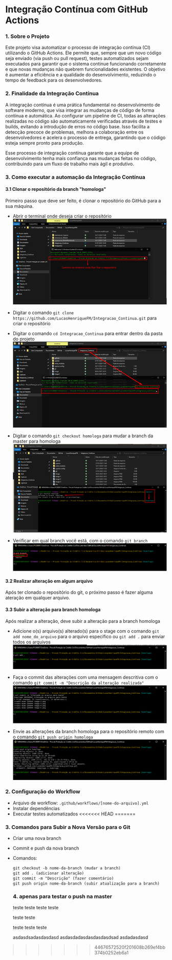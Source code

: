 # Integração Contínua com GitHub Actions


### 1. Sobre o Projeto
Este projeto visa automatizar o processo de integração contínua (CI) utilizando o GitHub Actions. Ele permite que, sempre que um novo código seja enviado (via push ou pull request), testes automatizados sejam executados para garantir que o sistema continue funcionando corretamente e que novas mudanças não quebrem funcionalidades existentes. O objetivo é aumentar a eficiência e a qualidade do desenvolvimento, reduzindo o tempo de feedback para os desenvolvedores.


### 2. Finalidade da Integração Contínua
A integração contínua é uma prática fundamental no desenvolvimento de software moderno, que visa integrar as mudanças de código de forma contínua e automática. Ao configurar um pipeline de CI, todas as alterações realizadas no código são automaticamente verificadas através de testes e builds, evitando a introdução de erros no código base. Isso facilita a detecção precoce de problemas, melhora a colaboração entre os desenvolvedores e acelera o processo de entrega, garantindo que o código esteja sempre pronto para produção.

Esse processo de integração contínua garante que a equipe de desenvolvimento tenha mais confiança nas mudanças feitas no código, contribuindo para um fluxo de trabalho mais ágil e produtivo.

### 3. Como executar a automação da Integração Contínua

#### 3.1 Clonar o repositório da branch "homologa"
Primeiro passo que deve ser feito, é clonar o repositório do GitHub para a sua máquina.

- Abrir o terminal onde deseja criar o repositório
![alt text](image_readme/image-2.png)

- Digitar o comando `git clone https://github.com/LucasHenriqueFM/Integracao_Continua.git` para criar o repositório

- Digitar o comando `cd Integracao_Continua` para entrar dentro da pasta do projeto
![alt text](image_readme/image-3.png)

- Digitar o comando `git checkout homologa` para mudar a branch da master para homologa
![alt text](image_readme/image-4.png)

- Verificar em qual branch você está, com o comando `git branch`
![alt text](image_readme/image-5.png)

#### 3.2 Realizar alteração em algum arquivo
Após ter clonado o repositório do git, o próximo passo é fazer alguma ateração em qualquer arquivo.

#### 3.3 Subir a alteração para branch homologa
Após realizar a alteração, deve subir a alteração para a branch homologa

- Adicione o(s) arquivo(s) alterado(s) para o stage com o comando `git add nome_do_arquivo` para o arquivo especifico ou `git add .` para enviar todos os arquivos
![alt text](image_readme/image-6.png)

- Faça o commit das alterações com uma mensagem descritiva com o comando `git commit -m "Descrição da alteração realizada"`
![alt text](image_readme/image-7.png)

- Envie as alterações da branch homologa para o repositório remoto com o comando `git push origin homologa`
![alt text](image_readme/image-8.png)



### 2. Configuração do Workflow
- Arquivo de workflow: `.github/workflows/[nome-do-arquivo].yml`
- Instalar dependências
- Executar testes automatizados
<<<<<<< HEAD
=======

### 3. Comandos para Subir a Nova Versão para o Git
- Criar uma nova branch
- Commit e push da nova branch
- Comandos:
  ```
  git checkout -b nome-da-branch (mudar a branch)
  git add . (adicionar alteração)
  git commit -m "Descrição" (fazer comentário)
  git push origin nome-da-branch (subir atualização para a branch)
  ```

  ### 4. apenas para testar o push na master


  teste
  teste
  teste
  teste

  teste
  teste



  teste
  teste
  teste


  asdasdsadasdasdasd
  asdasdadasdasdasdasdsad
  asdadasdasd
  
>>>>>>> 44676572520f201608b269ef4bb374b0252eb6a1

